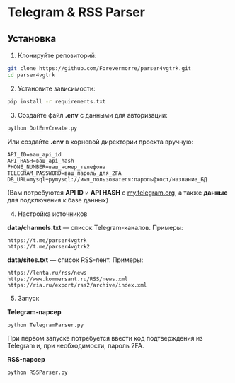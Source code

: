 # Telegram & RSS Parser
## Установка

1. Клонируйте репозиторий:

```bash
git clone https://github.com/Forevermorre/parser4vgtrk.git
cd parser4vgtrk
```

2. Установите зависимости:
```bash
pip install -r requirements.txt
```

3. Создайте файл **.env** с данными для авторизации:
```bash
python DotEnvCreate.py
```
Или создайте **.env** в корневой директории проекта вручную:
```
API_ID=ваш_api_id
API_HASH=ваш_api_hash
PHONE_NUMBER=ваш_номер_телефона
TELEGRAM_PASSWORD=ваш_пароль_для_2FA
DB_URL=mysql+pymysql://имя_пользователя:пароль@хост/название_БД
```
(Вам потребуются **API ID** и **API HASH** с [my.telegram.org](https://my.telegram.org/), а также **данные** для подключения к базе данных)

4. Настройка источников

**data/channels.txt** — список Telegram-каналов. Примеры:
```
https://t.me/parser4vgtrk
https://t.me/parser4vgtrk2
```
**data/sites.txt** — список RSS-лент. Примеры:
```
https://lenta.ru/rss/news
https://www.kommersant.ru/RSS/news.xml
https://ria.ru/export/rss2/archive/index.xml
```

5. Запуск

**Telegram-парсер**
```bash
python TelegramParser.py
```
При первом запуске потребуется ввести код подтверждения из Telegram и, при необходимости, пароль 2FA.

**RSS-парсер**
```bash
python RSSParser.py
```
